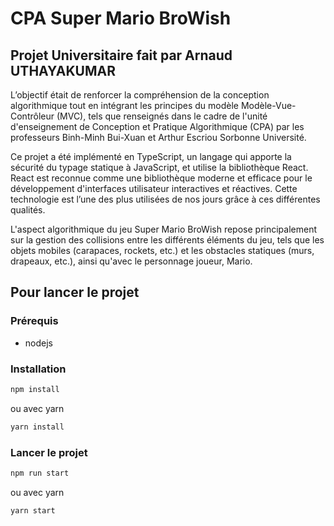 # CPA Super Mario BroWish

## Projet Universitaire fait par Arnaud UTHAYAKUMAR 
L’objectif était de renforcer la compréhension de la conception algorithmique tout en intégrant les principes du modèle Modèle-Vue-Contrôleur (MVC), tels que renseignés dans le cadre de l'unité d'enseignement de Conception et Pratique Algorithmique (CPA) par les professeurs Binh-Minh Bui-Xuan et Arthur Escriou Sorbonne Université. 

Ce projet a été implémenté en TypeScript, un langage qui apporte la sécurité du typage statique à JavaScript, et utilise la bibliothèque React. React est reconnue comme une bibliothèque moderne et efficace pour le développement d'interfaces utilisateur interactives et réactives. Cette technologie est l’une des plus utilisées de nos jours grâce à ces différentes qualités.

L'aspect algorithmique du jeu Super Mario BroWish repose principalement sur la gestion des collisions entre les différents éléments du jeu, tels que les objets mobiles (carapaces, rockets, etc.) et les obstacles statiques (murs, drapeaux, etc.), ainsi qu'avec le personnage joueur, Mario.


## Pour lancer le projet

### Prérequis

- nodejs

### Installation

```bash
npm install
```

ou avec yarn

```bash
yarn install
```


### Lancer le projet

```bash
npm run start
```

ou avec yarn

```bash
yarn start
```

